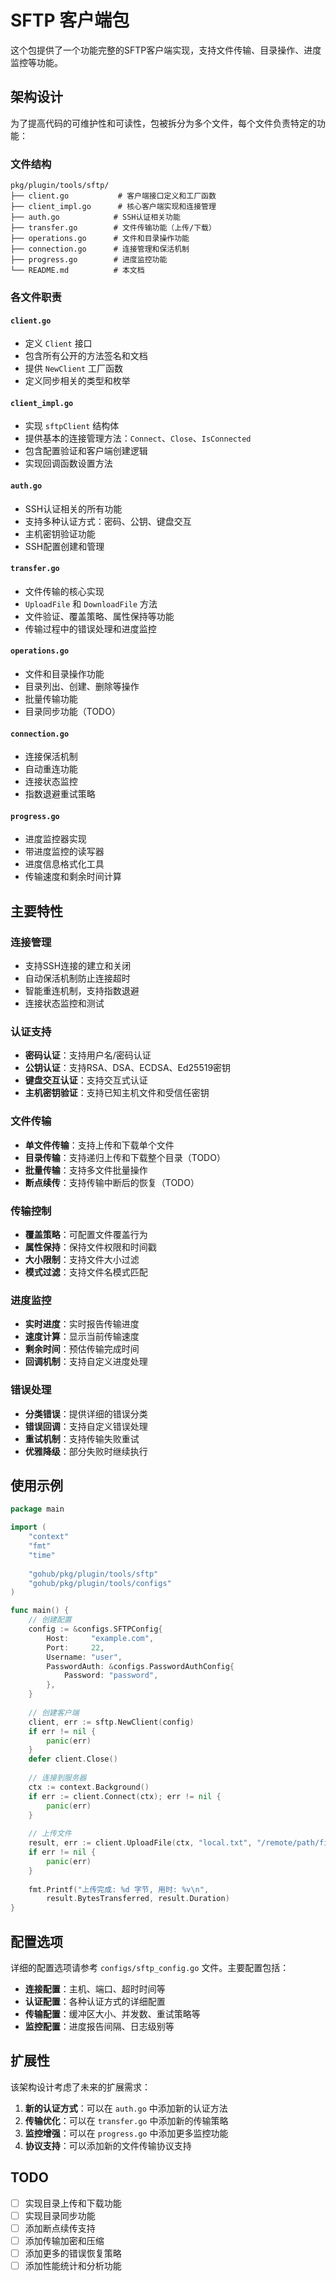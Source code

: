 # SFTP 客户端包

这个包提供了一个功能完整的SFTP客户端实现，支持文件传输、目录操作、进度监控等功能。

## 架构设计

为了提高代码的可维护性和可读性，包被拆分为多个文件，每个文件负责特定的功能：

### 文件结构

```
pkg/plugin/tools/sftp/
├── client.go           # 客户端接口定义和工厂函数
├── client_impl.go      # 核心客户端实现和连接管理
├── auth.go            # SSH认证相关功能
├── transfer.go        # 文件传输功能（上传/下载）
├── operations.go      # 文件和目录操作功能
├── connection.go      # 连接管理和保活机制
├── progress.go        # 进度监控功能
└── README.md          # 本文档
```

### 各文件职责

#### `client.go`
- 定义 `Client` 接口
- 包含所有公开的方法签名和文档
- 提供 `NewClient` 工厂函数
- 定义同步相关的类型和枚举

#### `client_impl.go`
- 实现 `sftpClient` 结构体
- 提供基本的连接管理方法：`Connect`、`Close`、`IsConnected`
- 包含配置验证和客户端创建逻辑
- 实现回调函数设置方法

#### `auth.go`
- SSH认证相关的所有功能
- 支持多种认证方式：密码、公钥、键盘交互
- 主机密钥验证功能
- SSH配置创建和管理

#### `transfer.go`
- 文件传输的核心实现
- `UploadFile` 和 `DownloadFile` 方法
- 文件验证、覆盖策略、属性保持等功能
- 传输过程中的错误处理和进度监控

#### `operations.go`
- 文件和目录操作功能
- 目录列出、创建、删除等操作
- 批量传输功能
- 目录同步功能（TODO）

#### `connection.go`
- 连接保活机制
- 自动重连功能
- 连接状态监控
- 指数退避重试策略

#### `progress.go`
- 进度监控器实现
- 带进度监控的读写器
- 进度信息格式化工具
- 传输速度和剩余时间计算

## 主要特性

### 连接管理
- 支持SSH连接的建立和关闭
- 自动保活机制防止连接超时
- 智能重连机制，支持指数退避
- 连接状态监控和测试

### 认证支持
- **密码认证**：支持用户名/密码认证
- **公钥认证**：支持RSA、DSA、ECDSA、Ed25519密钥
- **键盘交互认证**：支持交互式认证
- **主机密钥验证**：支持已知主机文件和受信任密钥

### 文件传输
- **单文件传输**：支持上传和下载单个文件
- **目录传输**：支持递归上传和下载整个目录（TODO）
- **批量传输**：支持多文件批量操作
- **断点续传**：支持传输中断后的恢复（TODO）

### 传输控制
- **覆盖策略**：可配置文件覆盖行为
- **属性保持**：保持文件权限和时间戳
- **大小限制**：支持文件大小过滤
- **模式过滤**：支持文件名模式匹配

### 进度监控
- **实时进度**：实时报告传输进度
- **速度计算**：显示当前传输速度
- **剩余时间**：预估传输完成时间
- **回调机制**：支持自定义进度处理

### 错误处理
- **分类错误**：提供详细的错误分类
- **错误回调**：支持自定义错误处理
- **重试机制**：支持传输失败重试
- **优雅降级**：部分失败时继续执行

## 使用示例

```go
package main

import (
    "context"
    "fmt"
    "time"
    
    "gohub/pkg/plugin/tools/sftp"
    "gohub/pkg/plugin/tools/configs"
)

func main() {
    // 创建配置
    config := &configs.SFTPConfig{
        Host:     "example.com",
        Port:     22,
        Username: "user",
        PasswordAuth: &configs.PasswordAuthConfig{
            Password: "password",
        },
    }
    
    // 创建客户端
    client, err := sftp.NewClient(config)
    if err != nil {
        panic(err)
    }
    defer client.Close()
    
    // 连接到服务器
    ctx := context.Background()
    if err := client.Connect(ctx); err != nil {
        panic(err)
    }
    
    // 上传文件
    result, err := client.UploadFile(ctx, "local.txt", "/remote/path/file.txt", nil)
    if err != nil {
        panic(err)
    }
    
    fmt.Printf("上传完成: %d 字节, 用时: %v\n", 
        result.BytesTransferred, result.Duration)
}
```

## 配置选项

详细的配置选项请参考 `configs/sftp_config.go` 文件。主要配置包括：

- **连接配置**：主机、端口、超时时间等
- **认证配置**：各种认证方式的详细配置
- **传输配置**：缓冲区大小、并发数、重试策略等
- **监控配置**：进度报告间隔、日志级别等

## 扩展性

该架构设计考虑了未来的扩展需求：

1. **新的认证方式**：可以在 `auth.go` 中添加新的认证方法
2. **传输优化**：可以在 `transfer.go` 中添加新的传输策略
3. **监控增强**：可以在 `progress.go` 中添加更多监控功能
4. **协议支持**：可以添加新的文件传输协议支持

## TODO

- [ ] 实现目录上传和下载功能
- [ ] 实现目录同步功能
- [ ] 添加断点续传支持
- [ ] 添加传输加密和压缩
- [ ] 添加更多的错误恢复策略
- [ ] 添加性能统计和分析功能 